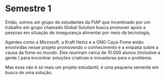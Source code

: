 # Semestre 1
Então, somos um grupo de estudantes da FIAP que incentivado por um trabalho em grupo chamado Global Solution busca promover apoio a pessoas em situação de insegurança alimentar por meio da tecnologia,

Agentes como a Microsoft, a Kraft Heinz e a ONG Caça-Fome estão envolvidas nesse projeto promovendo o conhecimento e a empatia sobre a causa da fome no mundo. Eles reuniram cerca de 10.000 alunos (inclusive a gente ) para encontrar soluções criativas e inovadoras para o problema.

Mas esse não é só mais um projeto estudantil, é uma pequena semente em busca de uma solução.
